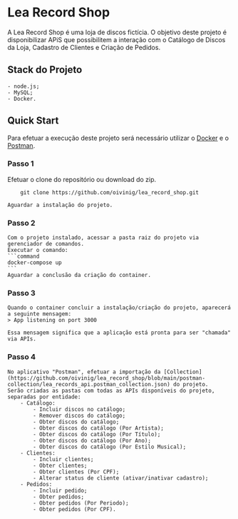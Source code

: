 # Lea Record Shop

A Lea Record Shop é uma loja de discos fictícia. O objetivo deste projeto é disponibilizar APiS que possibilitem a interação com o Catálogo de Discos da Loja, Cadastro de Clientes e Criação de Pedidos.

## Stack do Projeto

    - node.js;
    - MySQL;
    - Docker.

## Quick Start

Para efetuar a execução deste projeto será necessário utilizar o [Docker](https://www.docker.com/get-started/) e o [Postman](https://www.postman.com/downloads/).

### Passo 1

Efetuar o clone do repositório ou download do zip.

```
    git clone https://github.com/oivinig/lea_record_shop.git
```

    Aguardar a instalação do projeto.

### Passo 2

    Com o projeto instalado, acessar a pasta raiz do projeto via gerenciador de comandos.
    Executar o comando:
    ```command
    docker-compose up
    ```
    Aguardar a conclusão da criação do container.

### Passo 3

    Quando o container concluir a instalação/criação do projeto, aparecerá a seguinte mensagem:
    > App listening on port 3000

    Essa mensagem significa que a aplicação está pronta para ser "chamada" via APIs.

### Passo 4

    No aplicativo "Postman", efetuar a importação da [Collection](https://github.com/oivinig/lea_record_shop/blob/main/postman-collection/lea_records_api.postman_collection.json) do projeto.
    Serão criadas as pastas com todas as APIs disponíveis do projeto, separadas por entidade:
        - Catálogo:
            - Incluir discos no catálogo;
            - Remover discos do catálogo;
            - Obter discos do catálogo;
            - Obter discos do catálogo (Por Artista);
            - Obter discos do catálogo (Por Título);
            - Obter discos do catálogo (Por Ano);
            - Obter discos do catálogo (Por Estilo Musical);
        - Clientes:
            - Incluir clientes;
            - Obter clientes;
            - Obter clientes (Por CPF);
            - Alterar status de cliente (ativar/inativar cadastro);
        - Pedidos:
            - Incluir pedido;
            - Obter pedidos;
            - Obter pedidos (Por Periodo);
            - Obter pedidos (Por CPF).
